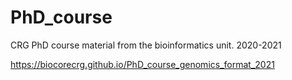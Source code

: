 # PhD_course
CRG PhD course material from the bioinformatics unit. 2020-2021

https://biocorecrg.github.io/PhD_course_genomics_format_2021


